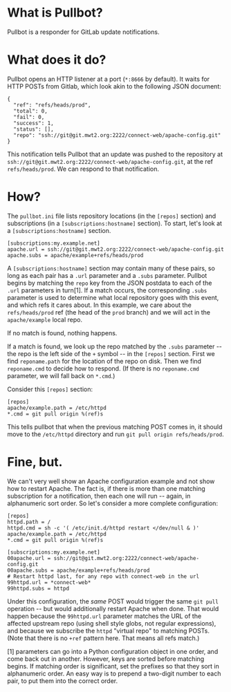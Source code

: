# What is Pullbot?

Pullbot is a responder for GitLab update notifications.


# What does it do?

Pullbot opens an HTTP listener at a port (``*:8666`` by default).  It
waits for HTTP POSTs from Gitlab, which look akin to the following JSON
document:

    {
      "ref": "refs/heads/prod",
      "total": 0,
      "fail": 0,
      "success": 1,
      "status": [],
      "repo": "ssh://git@git.mwt2.org:2222/connect-web/apache-config.git"
    }

This notification tells Pullbot that an update was pushed to the
repository at
``ssh://git@git.mwt2.org:2222/connect-web/apache-config.git``, at the
ref ``refs/heads/prod``.  We can respond to that notification.

# How?

The ``pullbot.ini`` file lists repository locations (in the ``[repos]``
section) and subscriptions (in a ``[subscriptions:hostname]`` section).
To start, let's look at a ``[subscriptions:hostname]`` section.

    [subscriptions:my.example.net]
    apache.url = ssh://git@git.mwt2.org:2222/connect-web/apache-config.git
    apache.subs = apache/example+refs/heads/prod

A ``[subscriptions:hostname]`` section may contain many of these pairs,
so long as each pair has a ``.url`` parameter and a ``.subs``
parameter.  Pullbot begins by matching the ``repo`` key from the JSON
postdata to each of the ``.url`` parameters in turn[1].  If a match
occurs, the corresponding ``.subs`` parameter is used to determine what
local repository goes with this event, and which refs it cares about.
In this example, we care about the ``refs/heads/prod`` ref (the head of
the ``prod`` branch) and we will act in the ``apache/example`` local repo.

If no match is found, nothing happens.

If a match is found, we look up the repo matched by the ``.subs``
parameter -- the repo is the left side of the ``+`` symbol -- in the
``[repos]`` section.  First we find ``reponame.path`` for the location
of the repo on disk.  Then we find ``reponame.cmd`` to decide how to
respond.  (If there is no ``reponame.cmd`` parameter, we will fall back
on ``*.cmd``.)

Consider this ``[repos]`` section:

	[repos]
	apache/example.path = /etc/httpd
	*.cmd = git pull origin %(ref)s

This tells pullbot that when the previous matching POST comes in, it
should move to the ``/etc/httpd`` directory and run
``git pull origin refs/heads/prod``.

# Fine, but.

We can't very well show an Apache configuration example and not show
how to restart Apache.  The fact is, if there is more than one matching
subscription for a notification, then each one will run -- again, in
alphanumeric sort order.  So let's consider a more complete configuration:

	[repos]
	httpd.path = /
	httpd.cmd = sh -c '( /etc/init.d/httpd restart </dev/null & )'
	apache/example.path = /etc/httpd
	*.cmd = git pull origin %(ref)s

	[subscriptions:my.example.net]
    00apache.url = ssh://git@git.mwt2.org:2222/connect-web/apache-config.git
    00apache.subs = apache/example+refs/heads/prod
	# Restart httpd last, for any repo with connect-web in the url
	99httpd.url = *connect-web*
	99httpd.subs = httpd

Under this configuration, the _same_ POST would trigger the same ``git pull``
operation -- but would additionally restart Apache when done.  That would
happen because the ``99httpd.url`` parameter matches the URL of the affected
upstream repo (using shell style globs, not regular expressions), and because
we subscribe the ``httpd`` "virtual repo" to matching POSTs.  (Note that
there is no ``+ref`` pattern here.  That means all refs match.)


[1] parameters can go into a Python configuration object in one order,
and come back out in another.  However, keys are sorted before matching
begins.  If matching order is significant, set the prefixes so that they
sort in alphanumeric order.  An easy way is to prepend a two-digit number
to each pair, to put them into the correct order.

